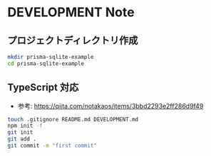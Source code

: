 # DEVELOPMENT Note

## プロジェクトディレクトリ作成

```sh
mkdir prisma-sqlite-example
cd prisma-sqlite-example
```

## TypeScript 対応

* 参考: https://qiita.com/notakaos/items/3bbd2293e2ff286d9f49

```sh
touch .gitignore README.md DEVELOPMENT.md
npm init -f
git init
git add .
git commit -m "first commit"
```
